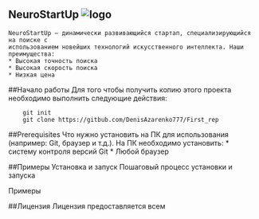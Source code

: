 ## NeuroStartUp ![logo](https://camo.githubusercontent.com/c6727c717cad1e4820481abb87524f90782445c5/68747470733a2f2f692e696d6775722e636f6d2f495a4f525769492e706e67)
    NeuroStartUp — динамически развивающийся стартап, специализирующийся на поиске с 
    использованием новейших технологий искусственного интеллекта. Наши преимущества:
    * Высокая точность поиска
    * Высокая скорость поиска
    * Низкая цена
##Начало работы
Для того чтобы получить копию этого проекта необходимо выполнить следующие действия: 
``` git
    git init
    git clone https://gitbub.com/DenisAzarenko777/First_rep
```

##Prerequisites
    Что нужно установить на ПК для использования (например: Git, браузер и т.д.).
    На ПК необходимо установить:
    * систему контроля версий Git
    * Любой браузер


##Примеры
Установка и запуск
Пошаговый процесс установки и запуска

Примеры

##Лицензия
Лицензия предоставляется всем 